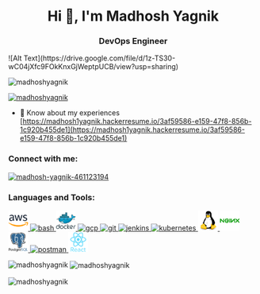 <h1 align="center">Hi 👋, I'm Madhosh Yagnik</h1>
<h3 align="center">DevOps Engineer</h3>
![Alt Text](https://drive.google.com/file/d/1z-TS30-wC04jXfc9FOkKnxGjWeptpUCB/view?usp=sharing)
<p align="left"> <img src="https://komarev.com/ghpvc/?username=madhoshyagnik&label=Profile%20views&color=0e75b6&style=flat" alt="madhoshyagnik" /> </p>

<p align="left"> <a href="https://github.com/ryo-ma/github-profile-trophy"><img src="https://github-profile-trophy.vercel.app/?username=madhoshyagnik" alt="madhoshyagnik" /></a> </p>

- 📄 Know about my experiences [https://madhosh1yagnik.hackerresume.io/3af59586-e159-47f8-856b-1c920b455de1](https://madhosh1yagnik.hackerresume.io/3af59586-e159-47f8-856b-1c920b455de1)

<h3 align="left">Connect with me:</h3>
<p align="left">
<a href="https://linkedin.com/in/madhosh-yagnik-461123194" target="blank"><img align="center" src="https://raw.githubusercontent.com/rahuldkjain/github-profile-readme-generator/master/src/images/icons/Social/linked-in-alt.svg" alt="madhosh-yagnik-461123194" height="30" width="40" /></a>
</p>

<h3 align="left">Languages and Tools:</h3>
<p align="left"> <a href="https://aws.amazon.com" target="_blank" rel="noreferrer"> <img src="https://raw.githubusercontent.com/devicons/devicon/master/icons/amazonwebservices/amazonwebservices-original-wordmark.svg" alt="aws" width="40" height="40"/> </a> <a href="https://www.gnu.org/software/bash/" target="_blank" rel="noreferrer"> <img src="https://www.vectorlogo.zone/logos/gnu_bash/gnu_bash-icon.svg" alt="bash" width="40" height="40"/> </a> <a href="https://www.docker.com/" target="_blank" rel="noreferrer"> <img src="https://raw.githubusercontent.com/devicons/devicon/master/icons/docker/docker-original-wordmark.svg" alt="docker" width="40" height="40"/> </a> <a href="https://cloud.google.com" target="_blank" rel="noreferrer"> <img src="https://www.vectorlogo.zone/logos/google_cloud/google_cloud-icon.svg" alt="gcp" width="40" height="40"/> </a> <a href="https://git-scm.com/" target="_blank" rel="noreferrer"> <img src="https://www.vectorlogo.zone/logos/git-scm/git-scm-icon.svg" alt="git" width="40" height="40"/> </a> <a href="https://www.jenkins.io" target="_blank" rel="noreferrer"> <img src="https://www.vectorlogo.zone/logos/jenkins/jenkins-icon.svg" alt="jenkins" width="40" height="40"/> </a> <a href="https://kubernetes.io" target="_blank" rel="noreferrer"> <img src="https://www.vectorlogo.zone/logos/kubernetes/kubernetes-icon.svg" alt="kubernetes" width="40" height="40"/> </a> <a href="https://www.linux.org/" target="_blank" rel="noreferrer"> <img src="https://raw.githubusercontent.com/devicons/devicon/master/icons/linux/linux-original.svg" alt="linux" width="40" height="40"/> </a> <a href="https://www.nginx.com" target="_blank" rel="noreferrer"> <img src="https://raw.githubusercontent.com/devicons/devicon/master/icons/nginx/nginx-original.svg" alt="nginx" width="40" height="40"/> </a> <a href="https://www.postgresql.org" target="_blank" rel="noreferrer"> <img src="https://raw.githubusercontent.com/devicons/devicon/master/icons/postgresql/postgresql-original-wordmark.svg" alt="postgresql" width="40" height="40"/> </a> <a href="https://postman.com" target="_blank" rel="noreferrer"> <img src="https://www.vectorlogo.zone/logos/getpostman/getpostman-icon.svg" alt="postman" width="40" height="40"/> </a> <a href="https://reactjs.org/" target="_blank" rel="noreferrer"> <img src="https://raw.githubusercontent.com/devicons/devicon/master/icons/react/react-original-wordmark.svg" alt="react" width="40" height="40"/> </a> </p>

<p><img align="left" src="https://github-readme-stats.vercel.app/api/top-langs?username=madhoshyagnik&show_icons=true&locale=en&layout=compact" alt="madhoshyagnik" /></p>

<p>&nbsp;<img align="center" src="https://github-readme-stats.vercel.app/api?username=madhoshyagnik&show_icons=true&locale=en" alt="madhoshyagnik" /></p>

<p><img align="center" src="https://github-readme-streak-stats.herokuapp.com/?user=madhoshyagnik&" alt="madhoshyagnik" /></p>

